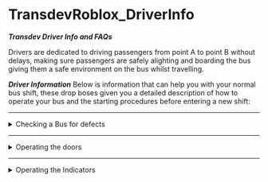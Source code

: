 # TransdevRoblox_DriverInfo

***Transdev Driver Info and FAQs***

Drivers are dedicated to driving passengers from point A to point B without delays, making sure passengers are safely alighting and boarding the bus giving them a safe environment on the bus whilst travelling. 

***Driver Information***
Below is information that can help you with your normal bus shift, these drop boses given you a detailed description of how to operate your bus and the starting procedures before entering a new shift:

----------------

<details>
<summary>Checking a Bus for defects</summary>
<br>
Checking a bus for defects is important to give passengers a feeling that they are safe on the bus and that it is operational, checking for defects can be anything for faulty bus stop buttons and passenger bus doors. 

Drivers should first check the exterior of the bus: 
- Checking the indicators
- Checking the doors work
- Checking around the buses exterior frame for damages
- Checking that the bus is clean on the inside
</details>

----------------

<details>
<summary>Operating the doors</summary>
<br>
The doors can be operated by checking your driver dash or the driver control panel on the driver cab roof, the doors are labelled as doors and are also labelled as rear and front to help you with the door controls.

Drivers should check if the doors and closed before continuing to drive to the next stop or destination.
</details>


----------------

<details>
<summary>Operating the Indicators</summary>
<br>
The indicators are important when alighting and boarding passangers, the left indicator must be turned on when pulling to a bus stop and right to allow commuters to stop and allow you to exit the bus stop.

***Keybinds:***
 
`X` for Hazards
 
`Z` for Left
 
`C` for Right
</details>

